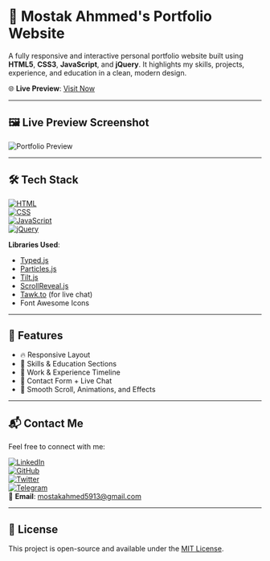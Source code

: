 # 🚀 Mostak Ahmmed's Portfolio Website

A fully responsive and interactive personal portfolio website built using **HTML5**, **CSS3**, **JavaScript**, and **jQuery**. It highlights my skills, projects, experience, and education in a clean, modern design.

🌐 **Live Preview**: [Visit Now](https://MostakAhmmed.netlify.app)

---

## 🖼️ Live Preview Screenshot

![Portfolio Preview](./assets/images/portfolio-preview.png)

---

## 🛠️ Tech Stack

[![HTML](https://img.shields.io/badge/HTML5-%23E34F26.svg?style=for-the-badge&logo=html5&logoColor=white)]()  
[![CSS](https://img.shields.io/badge/CSS3-%231572B6.svg?style=for-the-badge&logo=css3&logoColor=white)]()  
[![JavaScript](https://img.shields.io/badge/JavaScript-%23323330.svg?style=for-the-badge&logo=javascript&logoColor=%23F7DF1E)]()  
[![jQuery](https://img.shields.io/badge/jQuery-%230769AD.svg?style=for-the-badge&logo=jquery&logoColor=white)]()

**Libraries Used**:
- [Typed.js](https://github.com/mattboldt/typed.js)
- [Particles.js](https://vincentgarreau.com/particles.js)
- [Tilt.js](https://gijsroge.github.io/tilt.js/)
- [ScrollReveal.js](https://scrollrevealjs.org/)
- [Tawk.to](https://www.tawk.to/) (for live chat)
- Font Awesome Icons

---

## 📁 Features

- 🔥 Responsive Layout  
- 🧠 Skills & Education Sections  
- 💼 Work & Experience Timeline  
- 📧 Contact Form + Live Chat  
- 🎯 Smooth Scroll, Animations, and Effects

---

## 📬 Contact Me

Feel free to connect with me:

[![LinkedIn](https://img.shields.io/badge/LinkedIn-blue?style=for-the-badge&logo=linkedin&logoColor=white)](https://www.linkedin.com/in/Mostak-Ahmmed)  
[![GitHub](https://img.shields.io/badge/GitHub-black?style=for-the-badge&logo=github&logoColor=white)](https://github.com/Mostak-Ahmmed)  
[![Twitter](https://img.shields.io/badge/Twitter-1DA1F2?style=for-the-badge&logo=twitter&logoColor=white)](https://twitter.com/Mostak_Ahmmed)  
[![Telegram](https://img.shields.io/badge/Telegram-2CA5E0?style=for-the-badge&logo=telegram&logoColor=white)](https://t.me/lifecode5)  
📧 **Email**: [mostakahmed5913@gmail.com](mailto:mostakahmed5913@gmail.com)

---

## 📌 License

This project is open-source and available under the [MIT License](LICENSE).

